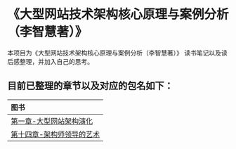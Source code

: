 # 《大型网站技术架构核心原理与案例分析（李智慧著）》

本项目为《大型网站技术架构核心原理与案例分析（李智慧著）》 读书笔记以及读后感整理，并加入自己的思考。

## 目前已整理的章节以及对应的包名如下：
|图书|
| :------ |
| [第一章-大型网站架构演化](./chapter1)|
| [第十四章-架构师领导的艺术](./chapter14)|